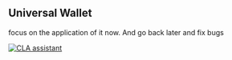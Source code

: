 Universal Wallet
-----------------

 focus on the application of it now. And go back later and fix bugs

<a href="https://cla-assistant.io/UniBitProject/wallet"><img src="https://cla-assistant.io/readme/badge/UniBitProject/wallet" alt="CLA assistant" /></a>
